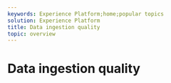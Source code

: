 ```yaml
---
keywords: Experience Platform;home;popular topics
solution: Experience Platform
title: Data ingestion quality
topic: overview
---
```


# Data ingestion quality